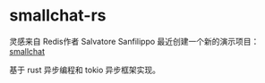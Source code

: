 # smallchat-rs
灵感来自 Redis作者 Salvatore Sanfilippo 最近创建一个新的演示项目：[smallchat](https://github.com/antirez/smallchat)

基于 rust 异步编程和 tokio 异步框架实现。
